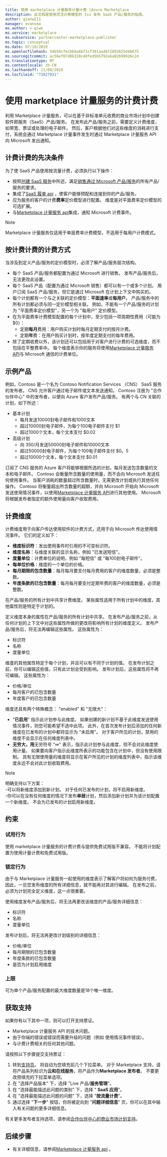 ```yaml
---
title: 使用 marketplace 计量服务计量计费 |Azure Marketplace
description: 此文档是使用灵活计费模型的 Isv 发布 SaaS 产品/服务的指南。
author: qianw211
manager: evansma
ms.author: v-qiwe
ms.service: marketplace
ms.subservice: partnercenter-marketplace-publisher
ms.topic: conceptual
ms.date: 07/10/2019
ms.openlocfilehash: 54b59cfecbbba6b71cf301aa4872892825d4b675
ms.sourcegitcommit: ac56ef07d86328c40fed5b5792a6a02698926c2d
ms.translationtype: MT
ms.contentlocale: zh-CN
ms.lasthandoff: 11/08/2019
ms.locfileid: "73827931"
---
```

# <a name="metered-billing-using-the-marketplace-metering-service"></a>使用 marketplace 计量服务的计费计费

利用 Marketplace 计量服务，可以在基于非标准单元收费的商业市场计划中创建软件即服务（SaaS）产品/服务。  在发布此产品/服务之前，需要定义计费维度，如带宽、票证或处理的电子邮件。  然后，客户根据他们对这些维度的消耗进行支付，系统会通过 Marketplace 计量事件发生时通过 Marketplace 计量服务 API 向 Microsoft 发出通知。  

## <a name="prerequisites-for-metered-billing"></a>计费计费的先决条件

为了使 SaaS 产品使用按流量计费，必须执行以下操作：

* 按照[创建 SaaS 服务](https://docs.microsoft.com/azure/marketplace/partner-center-portal/create-new-saas-offer)中所述，满足[销售通过 Microsoft 产品/服务](https://docs.microsoft.com/azure/marketplace/partner-center-portal/create-new-saas-offer#sell-through-microsoft)的所有产品/服务的要求。
* 集成了[SaaS 履单 api](https://docs.microsoft.com/azure/marketplace/partner-center-portal/pc-saas-fulfillment-api-v2) ，使客户能够预配和连接到你的产品/服务。  
* 应为服务的客户的计费**费率**定价模型进行配置。  维度是对平面费率定价模型的可选扩展。 
* 与[Marketplace 计量服务 api](./marketplace-metering-service-apis.md)集成，通知 Microsoft 计费事件。

>[!Note]
>Marketplace 计量服务仅适用于单层费率计费模型，不适用于每用户计费模式。

## <a name="how-metered-billing-fits-in-with-pricing"></a>按计费计费的计费方式

当涉及到定义产品/服务的定价模型时，必须了解产品/服务层次结构。

* 每个 SaaS 产品/服务都配置为通过 Microsoft 进行销售。  发布产品/服务后，无法更改此设置。
* 每个 SaaS 产品（配置为通过 Microsoft 销售）都可以有一个或多个计划。 用户订阅 SaaS 产品/服务，但它是通过 Microsoft 在计划上下文中购买的。
* 每个计划都有一个与之关联的定价模型：**平面速率**或**每用户**。 产品/服务中的所有计划都必须与同一定价模型相关联。 例如，不能有一个产品/服务的计划为 "平面费率定价模型"，另一个为 "每用户" 定价模型。
* 在为平面费率计费模型配置的每个计划中，至少包括一项周期性费用（可能为 $0）：
    * 定期**每月**费用：用户购买计划时每月定期支付的按月计费。
    * 定期**年**费：在用户购买计划时，按年度定期支付的每年费用。
* 除了定期收费以外，该计划还可以包括用于对客户进行计费的可选维度，而不包括在平整费率中。   每个维度表示你的服务将使用[Marketplace 计量服务 API](./marketplace-metering-service-apis.md)与 Microsoft 通信的计费单位。

## <a name="sample-offer"></a>示例产品

例如，Contoso 是一个名为 Contoso Notification Services （CNS） SaaS 服务的发布者。 CNS 允许客户通过电子邮件或文本发送通知。 Contoso 注册为 "合作伙伴中心" 中的发布者，以便向 Azure 客户发布产品/服务。  有两个与 CN 关联的计划，如下所述：

* 基本计划
    * 每月发送10000封电子邮件和1000文本
    * 超过10000封电子邮件，为每个100电子邮件支付 $1
    * 超过1000个文本，每个文本支付 $0.02
* 高级计划
    * 向 350/月发送50000封电子邮件和10000文本
    * 超过50000封电子邮件，为每个100电子邮件支付 $0。5
    * 超过10000个文本，每个文本支付 $0.01

订阅了 CNS 服务的 Azure 客户将能够根据所选的计划，每月发送包含数量的文本和电子邮件。  Contoso 会衡量所含数量的使用量，而不会向 Microsoft 发送任何使用事件。  当客户消耗的数量超过所含数量时，无需更改计划或执行其他任何操作。  Contoso 将衡量超出所含数量的超额，并向 Microsoft 开始向 Microsoft 发送使用情况事件，以使用[Marketplace 计量服务 API](./marketplace-metering-service-apis.md)进行其他使用。  Microsoft 将根据发布者指定的额外使用量向客户收取费用。

## <a name="billing-dimensions"></a>计费维度

计费维度用于向客户传达使用软件的计费方式，还用于向 Microsoft 传达使用情况事件。 它们的定义如下：

* **维度标识符**：发出使用事件时引用的不可变标识符。
* **维度名称**：与维度关联的显示名称，例如 "已发送短信"。
* **度量单位**：计费单位的说明，例如 "每短信" 或 "每100封电子邮件"。
* **每单位价格**：维度的一个单位的价格。  
* **每月期限的包含数量**：每月每月要支付每月费用的客户的维度数量，必须是整数。
* **年度条款的已包含数量**：每月每月要支付定期年费的客户的维度数量，必须是整数。

在产品/服务的所有计划中共享计费维度。  某些属性适用于所有计划中的维度，其他属性则是特定于计划的。

定义维度本身的属性在产品/服务的所有计划中共享。  在发布产品/服务之前，从任何计划的上下文中对这些属性所做的更改将影响所有计划的维度定义。  发布产品/服务后，将无法再编辑这些属性。  这些属性为：

* 标识符
* 名称
* 度量单位

维度的其他属性特定于每个计划，并且可以有不同于计划的值。  在发布计划之前，你可以编辑这些值，只有此计划会受到影响。  发布计划后，这些属性将不再可编辑。  这些属性为：

* 价格/单位
* 每月客户的已包含数量 
* 年度客户的已包含数量 

维度还具有两个特殊概念： "enabled" 和 "无限大"：

* "**已启用**" 指示此计划参与此维度。  如果创建的新计划不基于此维度发送使用情况事件，则您可能希望不选中此项。  此外，在首次发布计划后添加的任何新维度在已发布的计划中都将显示为 "未启用"。  对于客户所见的计划，禁用的维度不会显示在任何维度列表中。
* **无穷大，用**无穷符号 "∞" 表示，指示此计划参与此维度，但不会对此维度使用计量。  如果要向客户指示此维度所表示的功能包含在计划中，但没有使用限制。  具有无限使用量的维度将显示在客户所见的计划的维度列表中，指示该维度永远不会对此计划收取费用。

>[!Note] 
>明确支持以下方案： <br> -可以将新维度添加到新计划。  对于任何已发布的计划，将不启用新维度。 <br> -你可以在没有任何维度的情况下发布**单层**计划，然后添加新计划并为该计划配置一个新维度。 不会为已发布的计划启用新维度。

## <a name="constraints"></a>约束

### <a name="trial-behavior"></a>试用行为

使用 marketplace 计量服务的计费计费与提供免费试用版不兼容。  不能将计划配置为使用计量计费和免费试用版。

### <a name="locking-behavior"></a>锁定行为

由于与 Marketplace 计量服务一起使用的维度表示了解客户将如何为服务付费，因此，一旦您发布维度的所有详细信息，就不能再对其进行编辑。  在发布之前，必须为计划完全定义维度，这一点很重要。
  
使用维度发布产品/服务后，将无法再更改该维度的产品/服务详细信息：

* 标识符
* 名称
* 度量单位

发布计划后，将无法再更改计划级别的详细信息：

* 价格/单位
* 每月期限的已包含数量
* 年度条款的已包含数量
* 是否为计划启用维度

### <a name="upper-limits"></a>上限

可为单个产品/服务配置的最大维度数量是18个唯一维度。

## <a name="get-support"></a>获取支持

如果你有以下其中一项，则可以打开支持票证。

* Marketplace 计量服务 API 的技术问题。
* 由于你端的错误或错误而需要升级的问题（例如 使用情况事件错误）。
* 与计费计费相关的任何其他问题。 

请按照以下步骤提交支持票证：

1. 转到[支持页](https://support.microsoft.com/supportforbusiness/productselection?sapId=48734891-ee9a-5d77-bf29-82bf8d8111ff)。 将自动为您填充前几个下拉菜单。 对于 Marketplace 支持，请将产品系列标识为**云和在线服务**，将产品作为**Marketplace 发布者**。  不要更改预填充的下拉菜单选项。
2. 在 "选择产品版本" 下，选择 "Live 产品/**服务管理**"。
3. 在 "选择最能描述此问题的类别" 下，选择 " **SaaS 应用**"。
4. 在 "选择最能描述此问题的问题" 下，选择 "**按流量计费**"。
5. 通过选择 "**下一步**" 按钮，你将被定向到 "**问题详细信息**" 页，你可以在其中输入有关问题的更多详细信息。

有关更多发布者支持选项，请参阅[合作伙伴中心的商业市场计划支持](https://docs.microsoft.com/azure/marketplace/partner-center-portal/support)。

## <a name="next-steps"></a>后续步骤

- 有关详细信息，请参阅[Marketplace 计量服务 api](./marketplace-metering-service-apis.md) 。

